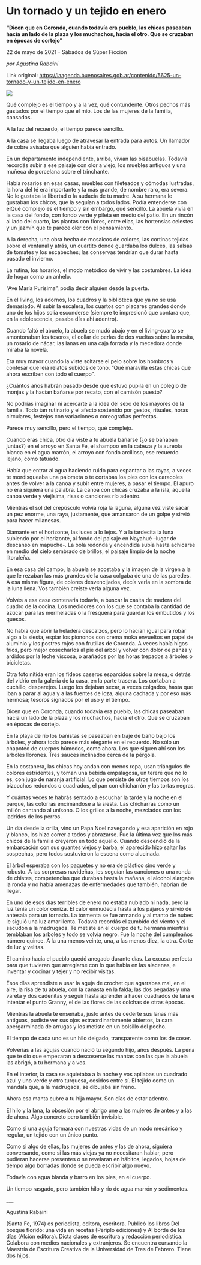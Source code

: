 # Un tornado y un tejido en enero

**“Dicen que en Coronda, cuando todavía era pueblo, las chicas paseaban hacia un lado de la plaza y los muchachos, hacia el otro. Que se cruzaban en épocas de cortejo”**

22 de mayo de 2021 - Sábados de Súper Ficción

_por Agustina Rabaini_

Link original: https://laagenda.buenosaires.gob.ar/contenido/5625-un-tornado-y-un-tejido-en-enero



![](https://cdn.flowlikemusic.com/files/images/50874/903155e7-88b3-4650-8279-10020c61fead.png)




Qué complejo es el tiempo y a la vez, qué contundente. Otros pechos más gastados por el tiempo que el mío. Los de las mujeres de la familia, cansados.




A la luz del recuerdo, el tiempo parece sencillo.




A la casa se llegaba luego de atravesar la entrada para autos. Un llamador de cobre avisaba que alguien había entrado.




En un departamento independiente, arriba, vivían las bisabuelas. Todavía recordás subir a ese paisaje con olor a viejo, los muebles antiguos y una muñeca de porcelana sobre el trinchante.




Había rosarios en esas casas, muebles con fileteados y cómodas lustradas, la hora del té era importante y la más grande, de nombre raro, era severa. No le gustaba la libertad o la audacia de tu madre. A su hermana le gustaban los chicos, que la seguían a todos lados. Podía entenderse con elQué complejo es el tiempo y sin embargo, qué sencillo. La abuela vivía en la casa del fondo, con fondo verde y pileta en medio del patio. En un rincón al lado del cuarto, las plantas con flores, entre ellas, las hortensias celestes y un jazmín que te parece oler con el pensamiento.




A la derecha, una obra hecha de mosaicos de colores, las cortinas tejidas sobre el ventanal y atrás, un cuartito donde guardaba los dulces, las salsas de tomates y los escabeches; las conservas tendrían que durar hasta pasado el invierno.




La rutina, los horarios, el modo metódico de vivir y las costumbres. La idea de hogar como un anhelo.




“Ave María Purísima”, podía decir alguien desde la puerta.




En el living, los adornos, los cuadros y la biblioteca que ya no se usa demasiado. Al subir la escalera, los cuartos con placares grandes donde uno de los hijos solía esconderse (siempre te impresionó que contara que, en la adolescencia, pasaba días ahí adentro).




Cuando faltó el abuelo, la abuela se mudó abajo y en el living-cuarto se amontonaban los tesoros, el collar de perlas de dos vueltas sobre la mesita, un rosario de nácar, las lanas en una caja forrada y la mecedora donde miraba la novela.




Era muy mayor cuando la viste soltarse el pelo sobre los hombros y confesar que leía relatos subidos de tono. “Qué maravilla estas chicas que ahora escriben con todo el cuerpo”.




¿Cuántos años habrán pasado desde que estuvo pupila en un colegio de monjas y la hacían bañarse por recato, con el camisón puesto?




No podrías imaginar ni acercarte a la idea del sexo de los mayores de la familia. Todo tan rutinario y el afecto sostenido por gestos, rituales, horas circulares, festejos con variaciones o coreografías perfectas.




Parece muy sencillo, pero el tiempo, qué complejo.




Cuando eras chica, otro día viste a tu abuela bañarse (¿o se bañaban juntas?) en el arroyo en Santa Fe, el shampoo en la cabeza y la aureola blanca en el agua marrón, el arroyo con fondo arcilloso, ese recuerdo lejano, como tatuado.




Había que entrar al agua haciendo ruido para espantar a las rayas, a veces te mordisqueaba una palometa o te cortabas los pies con los caracoles antes de volver a la canoa y subir entre mujeres, a pasar el tiempo. El apuro no era siquiera una palabra. La canoa con chicas cruzaba a la isla, aquella canoa verde y viejísima, risas o canciones río adentro.




Mientras el sol del crepúsculo volvía roja la laguna, alguna vez viste sacar un pez enorme, una raya, justamente, que amansaron de un golpe y sirvió para hacer milanesas.




Diamante en el horizonte, las luces a lo lejos. Y a la tardecita la luna subiendo por el horizonte, al fondo del paisaje en Nayahué –lugar de descanso en mapuche-. La bola redonda y encendida subía hasta achicarse en medio del cielo sembrado de brillos, el paisaje limpio de la noche litoraleña.




En esa casa del campo, la abuela se acostaba y la imagen de la virgen a la que le rezaban las más grandes de la casa colgaba de una de las paredes. A esa misma figura, de colores desvencijados, decía verla en la sombra de la luna llena. Vos también creíste verla alguna vez.




Volvés a esa casa centenaria todavía, a buscar la casita de madera del cuadro de la cocina. Los medidores con los que se contaba la cantidad de azúcar para las mermeladas o la fresquera para guardar los embutidos y los quesos.




No había que abrir la heladera descalzos, pero lo hacían igual para robar algo a la siesta, espiar los piononos con crema moka envueltos en papel de aluminio y los postres rojos con frutillas de Coronda. A veces había higos fríos, pero mejor cosecharlos al pie del árbol y volver con dolor de panza y ardidos por la leche viscosa, o arañados por las horas trepados a árboles o bicicletas.




Otra foto nítida eran los fideos caseros esparcidos sobre la mesa, o detrás del vidrio en la galería de la casa, en la parte trasera. Los cortaban a cuchillo, desparejos. Luego los dejaban secar, a veces colgados, hasta que iban a parar al agua y a las fuentes de loza, alguna cachada y por eso más hermosa; tesoros signados por el uso y el tiempo.




Dicen que en Coronda, cuando todavía era pueblo, las chicas paseaban hacia un lado de la plaza y los muchachos, hacia el otro. Que se cruzaban en épocas de cortejo.




En la playa de río los bañistas se paseaban en traje de baño bajo los árboles, y ahora todo parece más elegante en el recuerdo. No sólo un chapoteo de cuerpos húmedos, como ahora. Los que siguen ahí son los árboles llorones. Tres sauces inclinados cerca de la pérgola.




En la costanera, las chicas hoy andan con menos ropa, usan triángulos de colores estridentes, y toman una bebida empalagosa, un tereré que no lo es, con jugo de naranja artificial. Lo que persiste de otros tiempos son los bizcochos redondos o cuadrados, el pan con chicharrón y las tortas negras.




Y cuántas veces te habrás sentado a escuchar la tarde y la noche en el parque, las cotorras encimándose a la siesta. Las chicharras como un millón cantando al unísono. O los grillos a la noche, mezclados con los ladridos de los perros.




Un día desde la orilla, vino un Papa Noel navegando y esa aparición en rojo y blanco, los hizo correr a todos y abrazarse. Fue la última vez que los más chicos de la familia creyeron en todo aquello. Cuando descendió de la embarcación con sus guantes viejos y barba, el aparecido hizo saltar las sospechas, pero todos sostuvieron la escena como alucinada.




El árbol esperaba con los paquetes y no era de plástico sino verde y robusto. A las sorpresas navideñas, les seguían las canciones o una ronda de chistes, competencias que duraban hasta la mañana, el alcohol alargaba la ronda y no había amenazas de enfermedades que también, habrían de llegar.




En uno de esos días terribles de enero no estaba nublado ni nada, pero la luz tenía un color ceniza. El calor enmudecía hasta a los pájaros y sirvió de antesala para un tornado. La tormenta se fue armando y al manto de nubes le siguió una luz amarillenta. Todavía recordás el zumbido del viento y el sacudón a la madrugada. Te metiste en el cuerpo de tu hermana mientras temblaban los árboles y todo se volvía negro. Fue la noche del cumpleaños número quince. A la una menos veinte, una, a las menos diez, la otra. Corte de luz y velitas.




El camino hacia el pueblo quedó anegado durante días. La excusa perfecta para que tuvieran que arreglarse con lo que había en las alacenas, e inventar y cocinar y tejer y no recibir visitas.




Esos días aprendiste a usar la aguja de crochet que agarrabas mal, en el aire, la risa de tu abuela, con la canasta en la falda; las dos pegadas y una vareta y dos cadenitas y seguir hasta aprender a hacer cuadrados de lana e intentar el punto Granny, el de las flores de las colchas de otras épocas.




Mientras la abuela te enseñaba, justo antes de cederte sus lanas más antiguas, pudiste ver sus ojos extraordinariamente abiertos, la cara apergarminada de arrugas y los metiste en un bolsillo del pecho.




El tiempo de cada uno es un hilo delgado, transparente como los de coser.




Volverías a las agujas cuando nació tu segundo hijo, años después. La pena que te dio que empezaran a descoserse las mantas con las que la abuela las abrigó, a tu hermana y a vos.




En el interior, la casa se aquietaba a la noche y vos apilabas un cuadrado azul y uno verde y otro turquesa, cosidos entre sí. El tejido como un mandala que, a la madrugada, se dibujaba sin freno.




Ahora esa manta cubre a tu hija mayor. Son días de estar adentro.




El hilo y la lana, la obsesión por el abrigo une a las mujeres de antes y a las de ahora. Algo concreto pero también invisible.




Como si una aguja formara con nuestras vidas de un modo mecánico y regular, un tejido con un único punto.




Como si algo de ellas, las mujeres de antes y las de ahora, siguiera conversando, como si las más viejas ya no necesitaran hablar, pero pudieran hacerse presentes o se revelaran en hábitos, legados, hojas de tiempo algo borradas donde se pueda escribir algo nuevo.




Todavía con agua blanda y barro en los pies, en el cuerpo.




Un tiempo rasgado, pero también hilo y río de agua marrón y sedimentos.




\_\_\_




Agustina Rabaini




(Santa Fe, 1974) es periodista, editora, escritora. Publicó los libros Del bosque florido: una vida en recetas (Periplo ediciones) y Al borde de los días (Alción editora). Dicta clases de escritura y redacción periodística. Colabora con medios nacionales y extranjeros. Se encuentra cursando la Maestría de Escritura Creativa de la Universidad de Tres de Febrero. Tiene dos hijos.



